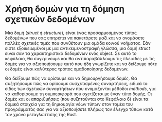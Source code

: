 
# Χρήση δομών για τη δόμηση σχετικών δεδομένων

Μια δομή (*struct* ή *structure*), είναι ένας προσαρμοσμένος τύπος δεδομένων που σας επιτρέπει να πακετάρετε μαζί και να ονομάσετε πολλές σχετικές τιμές που συνθέτουν μια ομάδα κοινού νοήματος. Εάν είστε εξοικειωμένοι με μια αντικειμενοστραφή γλώσσα, μια δομή *struct* είναι σαν τα χαρακτηριστικά δεδομένων ενός object. Σε αυτό το κεφάλαιο, θα συγκρίνουμε και θα αντιπαραβάλλουμε τις πλειάδες με τις δομές για να αξιοποιήσουμε αυτό που ήδη γνωρίζετε και να δείξουμε πότε οι δομές είναι καλύτερος τρόπος ομαδοποίησης δεδομένων. 

Θα δείξουμε πώς να ορίσουμε και να δημιουργήσουμε δομές. Θα συζητήσουμε πώς να ορίσουμε συσχετισμένες συναρτήσεις, ειδικά το είδος των σχετικών συναρτήσεων που ονομάζονται μέθοδοι *methods*, για να καθορίσουμε τη συμπεριφορά που σχετίζεται με έναν τύπο δομής. Οι δομές και οι απαριθμήσεις (που συζητούνται στο Κεφάλαιο 6) είναι τα δομικά στοιχεία για τη δημιουργία νέων τύπων στον τομέα του προγράμματός σας για να αξιοποιήσετε πλήρως τον έλεγχο τύπων κατά τον χρόνο μεταγλώττισης της Rust.

